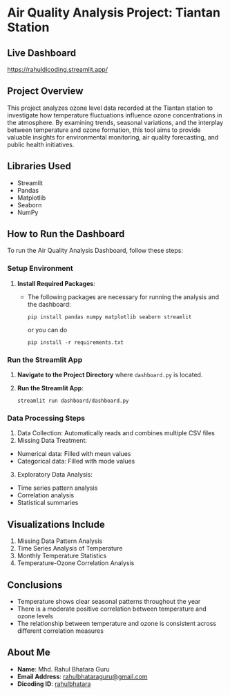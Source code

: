 # Air Quality Analysis Project: Tiantan Station

## Live Dashboard
https://rahuldicoding.streamlit.app/

## Project Overview
This project analyzes ozone level data recorded at the Tiantan station to investigate how temperature fluctuations influence ozone concentrations in the atmosphere. By examining trends, seasonal variations, and the interplay between temperature and ozone formation, this tool aims to provide valuable insights for environmental monitoring, air quality forecasting, and public health initiatives.

## Libraries Used
- Streamlit
- Pandas
- Matplotlib
- Seaborn
- NumPy

## How to Run the Dashboard

To run the Air Quality Analysis Dashboard, follow these steps:

### Setup Environment

1. **Install Required Packages**:
   - The following packages are necessary for running the analysis and the dashboard:
     ```
     pip install pandas numpy matplotlib seaborn streamlit
     ```

     or you can do
     ```
     pip install -r requirements.txt
     ```

### Run the Streamlit App

1. **Navigate to the Project Directory** where `dashboard.py` is located.

2. **Run the Streamlit App**:
    ```
    streamlit run dashboard/dashboard.py
    ```

### Data Processing Steps
1. Data Collection: Automatically reads and combines multiple CSV files
2. Missing Data Treatment: 
- Numerical data: Filled with mean values
- Categorical data: Filled with mode values
3. Exploratory Data Analysis:
- Time series pattern analysis
- Correlation analysis
- Statistical summaries

## Visualizations Include
1. Missing Data Pattern Analysis
2. Time Series Analysis of Temperature
3. Monthly Temperature Statistics
4. Temperature-Ozone Correlation Analysis

## Conclusions
- Temperature shows clear seasonal patterns throughout the year
- There is a moderate positive correlation between temperature and ozone levels
- The relationship between temperature and ozone is consistent across different correlation measures

## About Me
- **Name**: Mhd. Rahul Bhatara Guru
- **Email Address**: rahulbhataraguru@gmail.com
- **Dicoding ID**: [rahulbhatara](https://www.dicoding.com/users/rahulbhatara)
